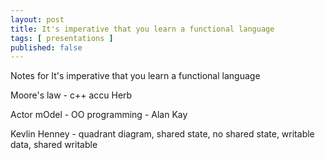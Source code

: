 ```yaml
---
layout: post
title: It's imperative that you learn a functional language
tags: [ presentations ]
published: false
---
```


Notes for
It's imperative that you learn a functional language

Moore's law - c++ accu Herb


Actor mOdel - OO programming - Alan Kay

Kevlin Henney - quadrant diagram, shared state, no shared state, writable data,
shared writable
